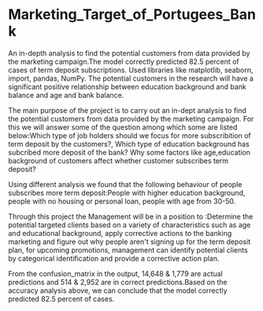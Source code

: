 # Marketing_Target_of_Portugees_Bank

An in-depth analysis to find the potential customers from data provided by the marketing campaign.The model correctly predicted 82.5 percent of cases of term deposit subscriptions. Used libraries like matplotlib, seaborn, import, pandas, NumPy. The potential customers in the research will have a significant positive relationship between education background and bank balance and age and bank balance.

The main purpose of the project is to carry out an in-dept analysis to find the potential customers from data provided by the marketing campaign. For this we will answer some of the question among which some are listed below:Which type of job holders should we focus for more subscribition of term deposit by the customers?, Which type of education background has subcribed more deposit of the bank? Why some factors like age,education background of customers affect whether customer subscribes term deposit?

Using different analysis we found that the following behaviour of people subscribes more term deposit:People with higher education background, people with no housing or personal loan, people with age from 30-50.

Through this project the Management will be in a position to :Determine the potential targeted clients based on a variety of characteristics such as age and educational background, apply corrective actions to the banking marketing and figure out why people aren't signing up for the term deposit plan, for upcoming promotions, management can identify potential clients by categorical identification and provide a corrective action plan.

From the confusion_matrix in the output, 14,648 & 1,779 are actual predictions and 514 & 2,952 are in correct predictions.Based on the accuracy analysis above, we can conclude that the model correctly predicted 82.5 percent of cases.

